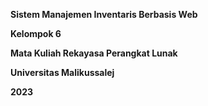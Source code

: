 **Sistem Manajemen Inventaris Berbasis Web**

**Kelompok 6**

**Mata Kuliah Rekayasa Perangkat Lunak**

**Universitas Malikussalej**

**2023**

